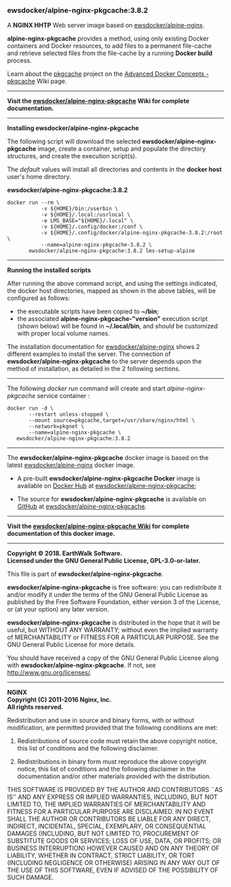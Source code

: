 ### ewsdocker/alpine-nginx-pkgcache:3.8.2  
A **NGINX HHTP** Web server image based on [ewsdocker/alpine-nginx](https://github.com/ewsdocker/alpine-nginx).  

**alpine-nginx-pkgcache** provides a method, using only existing Docker containers and Docker resources, to add files to a permanent file-cache and retrieve selected files from the file-cache by a running **Docker build** process.  

Learn about the [pkgcache](https://github.com/ewsdocker/ewsdocker.github.io/wiki/pkgcache") project on the [Advanced Docker Concepts - pkgcache](https://github.com/ewsdocker/ewsdocker.github.io/wiki/pkgcache) Wiki page.  

____  
**Visit the [ewsdocker/alpine-nginx-pkgcache](https://github.com/ewsdocker/alpine-nginx-pkgcache/wiki) Wiki for complete documentation.**  
____  

**Installing ewsdocker/alpine-nginx-pkgcache**  

The following script will download the selected **ewsdocker/alpine-nginx-pkgcache** image, create a container, setup and populate the directory structures, and create the execution script(s).  

The _default_ values will install all directories and contents in the **docker host** user's home directory.  

**ewsdocker/alpine-nginx-pkgcache:3.8.2**
  
    docker run --rm \
               -v ${HOME}/bin:/userbin \
               -v ${HOME}/.local:/usrlocal \
               -e LMS_BASE="${HOME}/.local" \
               -v ${HOME}/.config/docker:/conf \
               -v ${HOME}/.config/docker/alpine-nginx-pkgcache-3.8.2:/root \
               --name=alpine-nginx-pkgcache-3.8.2 \
           ewsdocker/alpine-nginx-pkgcache:3.8.2 lms-setup-alpine  

____  

**Running the installed scripts**

After running the above command script, and using the settings indicated, the docker host directories, mapped as shown in the above tables, will be configured as follows:

 - the executable scripts have been copied to **~/bin**;  
 - the associated **alpine-nginx-pkgcache-"version"** execution script (shown below) will be found in **~/.local/bin**, and _should_ be customized with proper local volume names.  

The installation documentation for [ewsdocker/alpine-nginx]() shows 2 different examples to install the server.  The connection of **ewsdocker/alpine-nginx-pkgcache** to the server depends upon the method of installation, as detailed in the 2 following sections.  

____  

The following _docker run_ command will create and start _alpine-nginx-pkgcache_ service container :

    docker run -d \
           --restart unless-stopped \
           --mount source=pkgcache,target=/usr/share/nginx/html \
           --network=pkgnet \
           --name=alpine-nginx-pkgcache \
       ewsdocker/alpine-nginx-pkgcache:3.8.2  
  
____  

The **ewsdocker/alpine-nginx-pkgcache** docker image is based on the latest [ewsdocker/alpine-nginx](https://github.com/ewsdocker/alpine-nginx/wiki) docker image.  

- A pre-built **ewsdocker/alpine-nginx-pkgcache Docker** image is available on [Docker Hub](https://hub.docker.com) at [ewsdocker/alpine-nginx-pkgcache](https://hub.docker.com/r/ewsdocker/alpine-nginx-pkgcache/);

- The source for **ewsdocker/alpine-nginx-pkgcache** is available on [GitHub](https://github.com/) at [ewsdocker/alpine-nginx-pkgcache](https://github.com/ewsdocker/alpine-nginx-pkgcache).  

____  

**Visit the [ewsdocker/alpine-nginx-pkgcache Wiki](https://github.com/ewsdocker/alpine-nginx-pkgcache/wiki/QuickStart) for complete documentation of this docker image.**  
____  

**Copyright © 2018. EarthWalk Software.**  
**Licensed under the GNU General Public License, GPL-3.0-or-later.**  

This file is part of **ewsdocker/alpine-nginx-pkgcache**.  

**ewsdocker/alpine-nginx-pkgcache** is free software: you can redistribute 
it and/or modify it under the terms of the GNU General Public License 
as published by the Free Software Foundation, either version 3 of the 
License, or (at your option) any later version.  

**ewsdocker/alpine-nginx-pkgcache** is distributed in the hope that it will 
be useful, but WITHOUT ANY WARRANTY; without even the implied warranty 
of MERCHANTABILITY or FITNESS FOR A PARTICULAR PURPOSE.  See the
GNU General Public License for more details.  

You should have received a copy of the GNU General Public License
along with **ewsdocker/alpine-nginx-pkgcache**.  If not, see 
<http://www.gnu.org/licenses/>.  

____  

**NGINX**  
**Copyright (C) 2011-2016 Nginx, Inc.**  
**All rights reserved.**  

Redistribution and use in source and binary forms, with or without modification, are permitted provided that the following conditions are met:  

1. Redistributions of source code must retain the above copyright notice, this list of conditions and the following disclaimer.  

1. Redistributions in binary form must reproduce the above copyright notice, this list of conditions and the following disclaimer in the documentation and/or other materials provided with the distribution.  

THIS SOFTWARE IS PROVIDED BY THE AUTHOR AND CONTRIBUTORS ``AS IS'' AND ANY EXPRESS OR IMPLIED WARRANTIES, INCLUDING, BUT NOT LIMITED TO, THE IMPLIED WARRANTIES OF MERCHANTABILITY AND FITNESS FOR A PARTICULAR PURPOSE ARE DISCLAIMED. IN NO EVENT SHALL THE AUTHOR OR CONTRIBUTORS BE LIABLE FOR ANY DIRECT, INDIRECT, INCIDENTAL, SPECIAL, EXEMPLARY, OR CONSEQUENTIAL DAMAGES (INCLUDING, BUT NOT LIMITED TO, PROCUREMENT OF SUBSTITUTE GOODS OR SERVICES; LOSS OF USE, DATA, OR PROFITS; OR BUSINESS INTERRUPTION) HOWEVER CAUSED AND ON ANY THEORY OF LIABILITY, WHETHER IN CONTRACT, STRICT LIABILITY, OR TORT (INCLUDING NEGLIGENCE OR OTHERWISE) ARISING IN ANY WAY OUT OF THE USE OF THIS SOFTWARE, EVEN IF ADVISED OF THE POSSIBILITY OF SUCH DAMAGE.  

